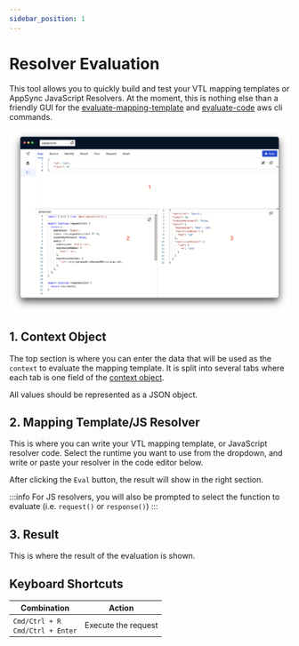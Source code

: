 ```yaml
---
sidebar_position: 1
---
```


# Resolver Evaluation

This tool allows you to quickly build and test your VTL mapping templates or AppSync JavaScript Resolvers. At the moment, this is nothing else than a friendly GUI for the [evaluate-mapping-template](https://docs.aws.amazon.com/cli/latest/reference/appsync/evaluate-mapping-template.html) and [evaluate-code](https://docs.aws.amazon.com/cli/latest/reference/appsync/evaluate-code.html) aws cli commands.

![Mapping template evaluation](./img/evaluation.png)

## 1. Context Object

The top section is where you can enter the data that will be used as the `context` to evaluate the mapping template. It is split into several tabs where each tab is one field of the [context object](https://docs.aws.amazon.com/appsync/latest/devguide/resolver-context-reference-js.html).

All values should be represented as a JSON object.


## 2. Mapping Template/JS Resolver

This is where you can write your VTL mapping template, or JavaScript resolver code. 
Select the runtime you want to use from the dropdown, and write or paste your resolver in the code editor below. 


After clicking the `Eval` button, the result will show in the right section.

:::info
For JS resolvers, you will also be prompted to select the function to evaluate (i.e. `request()` or `response()`)
:::

## 3. Result

This is where the result of the evaluation is shown.

## Keyboard Shortcuts

| Combination | Action |
| -- | -- |
| `Cmd/Ctrl + R`<br/>`Cmd/Ctrl + Enter` | Execute the request |
